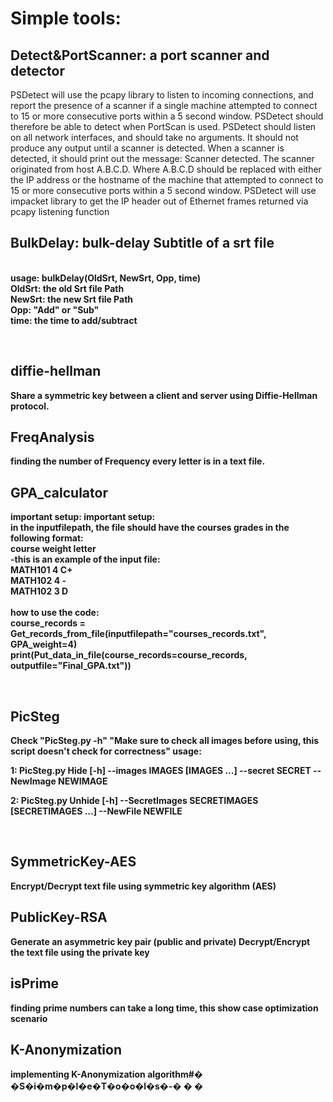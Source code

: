 # Simple tools:

<h2> Detect&PortScanner: a port scanner and detector</h2>

PSDetect will use the pcapy library to listen to incoming connections,
and report the presence of a scanner if a single machine attempted to connect to 15 or more consecutive
ports within a 5 second window. PSDetect should therefore be able to detect when PortScan is used.
PSDetect should listen on all network interfaces, and should take no arguments. It should not produce
any output until a scanner is detected. When a scanner is detected, it should print out the message:
Scanner detected. The scanner originated from host A.B.C.D.
Where A.B.C.D should be replaced with either the IP address or the hostname of the machine that attempted
to connect to 15 or more consecutive ports within a 5 second window. PSDetect will use impacket library
to get the IP header out of Ethernet frames returned via pcapy listening function

<h2> BulkDelay: bulk-delay Subtitle of a srt file</h2>

</br><strong>usage:  bulkDelay(OldSrt, NewSrt, Opp, time)
</br><strong>OldSrt</strong>: the old Srt file Path
</br><strong>NewSrt</strong>: the new Srt file Path
</br><strong>Opp</strong>: "Add" or "Sub"
</br><strong>time</strong>: the time to add/subtract

</br>
<h2> diffie-hellman</h2>
Share a symmetric key between a client and server using Diffie‐Hellman protocol.

</br>
<h2> FreqAnalysis</h2>
finding the number of Frequency every letter is in a text file.

</br>
<h2> GPA_calculator</h2>

important setup:
<b>important setup: </b>
<br>
in the inputfilepath, the file should have the courses grades in the following format:
<br>
course	weight	letter
<br>
-this is an example of the input file:
<br>
MATH101 4 C+
<br>
MATH102 4 -
<br>
MATH102 3 D
<br>
<br>
how to use the code:
<br>
course_records = Get_records_from_file(inputfilepath="courses_records.txt", GPA_weight=4)
<br>
print(Put_data_in_file(course_records=course_records, outputfile="Final_GPA.txt"))

</br>
<h2> PicSteg</h2>

Check "PicSteg.py -h"
"Make sure to check all images before using, this script doesn't check for correctness"
usage:

1: PicSteg.py Hide [-h] --images IMAGES [IMAGES ...] --secret SECRET --NewImage NEWIMAGE

2: PicSteg.py Unhide [-h] --SecretImages SECRETIMAGES [SECRETIMAGES ...] --NewFile NEWFILE

</br>
<h2> SymmetricKey-AES</h2>
Encrypt/Decrypt text file using symmetric key algorithm (AES)
</br>
<h2> PublicKey-RSA</h2>
Generate an asymmetric key pair (public and private) 
Decrypt/Encrypt the text file using the private key

</br>
<h2>isPrime</h2>
finding prime numbers can take a long time, this show case optimization scenario

</br>
<h2>K-Anonymization</h2>
implementing K-Anonymization algorithm#� �S�i�m�p�l�e�T�o�o�l�s�-�
�
�
